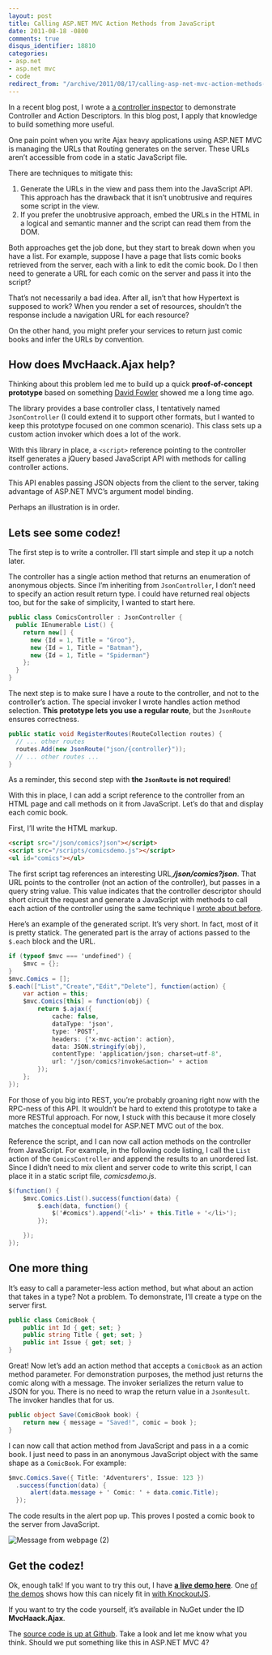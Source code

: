 ```yaml
---
layout: post
title: Calling ASP.NET MVC Action Methods from JavaScript
date: 2011-08-18 -0800
comments: true
disqus_identifier: 18810
categories:
- asp.net
- asp.net mvc
- code
redirect_from: "/archive/2011/08/17/calling-asp-net-mvc-action-methods-from-javascript.aspx/"
---
```


In a recent blog post, I wrote a [a controller
inspector](http://haacked.com/archive/2011/08/10/writing-an-asp-net-mvc-controller-inspector.aspx "Controller Inspector")
to demonstrate Controller and Action Descriptors. In this blog post, I
apply that knowledge to build something more useful.

One pain point when you write Ajax heavy applications using ASP.NET MVC
is managing the URLs that Routing generates on the server. These URLs
aren’t accessible from code in a static JavaScript file.

There are techniques to mitigate this:

1.  Generate the URLs in the view and pass them into the JavaScript API.
    This approach has the drawback that it isn’t unobtrusive and
    requires some script in the view.
2.  If you prefer the unobtrusive approach, embed the URLs in the HTML
    in a logical and semantic manner and the script can read them from
    the DOM.

Both approaches get the job done, but they start to break down when you
have a list. For example, suppose I have a page that lists comic books
retrieved from the server, each with a link to edit the comic book. Do I
then need to generate a URL for each comic on the server and pass it
into the script?

That’s not necessarily a bad idea. After all, isn’t that how Hypertext
is supposed to work? When you render a set of resources, shouldn’t the
response include a navigation URL for each resource?

On the other hand, you might prefer your services to return just comic
books and infer the URLs by convention.

How does MvcHaack.Ajax help?
----------------------------

Thinking about this problem led me to build up a quick
**proof-of-concept prototype** based on something [David
Fowler](http://weblogs.asp.net/davidfowler/ "David Fowler's Blog")
showed me a long time ago.

The library provides a base controller class, I tentatively named
`JsonController` (I could extend it to support other formats, but I
wanted to keep this prototype focused on one common scenario). This
class sets up a custom action invoker which does a lot of the work.

With this library in place, a `<script>` reference pointing to the
controller itself generates a jQuery based JavaScript API with methods
for calling controller actions.

This API enables passing JSON objects from the client to the server,
taking advantage of ASP.NET MVC’s argument model binding.

Perhaps an illustration is in order.

Lets see some codez!
--------------------

The first step is to write a controller. I’ll start simple and step it
up a notch later.

The controller has a single action method that returns an enumeration of
anonymous objects. Since I’m inheriting from `JsonController`, I don’t
need to specify an action result return type. I could have returned real
objects too, but for the sake of simplicity, I wanted to start here.

```csharp
public class ComicsController : JsonController {
  public IEnumerable List() {
    return new[] {
      new {Id = 1, Title = "Groo"},
      new {Id = 1, Title = "Batman"},
      new {Id = 1, Title = "Spiderman"}
    };
  }
}
```

The next step is to make sure I have a route to the controller, and not
to the controller’s action. The special invoker I wrote handles action
method selection. **This prototype lets you use a regular route**, but
the `JsonRoute` ensures correctness.

```csharp
public static void RegisterRoutes(RouteCollection routes) {
  // ... other routes
  routes.Add(new JsonRoute("json/{controller}"));
  // ... other routes ...
}
```

As a reminder, this second step with **the `JsonRoute` is not
required**!

With this in place, I can add a script reference to the controller from
an HTML page and call methods on it from JavaScript. Let’s do that and
display each comic book.

First, I’ll write the HTML markup.

```html
<script src="/json/comics?json"></script>
<script src="/scripts/comicsdemo.js"></script>
<ul id="comics"></ul>
```

The first script tag references an interesting
URL,***/json/comics?json***. That URL points to the controller (not an
action of the controller), but passes in a query string value. This
value indicates that the controller descriptor should short circuit the
request and generate a JavaScript with methods to call each action of
the controller using the same technique I [wrote about
before](http://haacked.com/archive/2011/08/10/writing-an-asp-net-mvc-controller-inspector.aspx "ASP.NET MVC Controller Inspector").

Here’s an example of the generated script. It’s very short. In fact,
most of it is pretty statick. The generated part is the array of actions
passed to the `$.each` block and the URL.

```csharp
if (typeof $mvc === 'undefined') {
    $mvc = {};
}
$mvc.Comics = [];
$.each(["List","Create","Edit","Delete"], function(action) {
    var action = this;
    $mvc.Comics[this] = function(obj) {
        return $.ajax({
            cache: false,
            dataType: 'json',
            type: 'POST',
            headers: {'x-mvc-action': action},
            data: JSON.stringify(obj),
            contentType: 'application/json; charset=utf-8',
            url: '/json/comics?invoke&action=' + action
        });
    };
});
```

For those of you big into REST, you’re probably groaning right now with
the RPC-ness of this API. It wouldn’t be hard to extend this prototype
to take a more RESTful approach. For now, I stuck with this because it
more closely matches the conceptual model for ASP.NET MVC out of the
box.

Reference the script, and I can now call action methods on the
controller from JavaScript. For example, in the following code listing,
I call the `List` action of the `ComicsController` and append the
results to an unordered list. Since I didn’t need to mix client and
server code to write this script, I can place it in a static script
file, *comicsdemo.js*.

```csharp
$(function() {
    $mvc.Comics.List().success(function(data) {
        $.each(data, function() {
            $('#comics').append('<li>' + this.Title + '</li>');
        });

    });
});
```

One more thing
--------------

It’s easy to call a parameter-less action method, but what about an
action that takes in a type? Not a problem. To demonstrate, I’ll create
a type on the server first.

```csharp
public class ComicBook {
    public int Id { get; set; }
    public string Title { get; set; }
    public int Issue { get; set; }
}
```

Great! Now let’s add an action method that accepts a `ComicBook` as an
action method parameter. For demonstration purposes, the method just
returns the comic along with a message. The invoker serializes the
return value to JSON for you. There is no need to wrap the return value
in a `JsonResult`. The invoker handles that for us.

```csharp
public object Save(ComicBook book) {
    return new { message = "Saved!", comic = book };
}
```

I can now call that action method from JavaScript and pass in a a comic
book. I just need to pass in an anonymous JavaScript object with the
same shape as a `ComicBook`. For example:

```csharp
$mvc.Comics.Save({ Title: 'Adventurers', Issue: 123 })
  .success(function(data) {
      alert(data.message + ' Comic: ' + data.comic.Title);
  });
```

The code results in the alert pop up. This proves I posted a comic book
to the server from JavaScript.

![Message from webpage
(2)](http://haacked.com/images/haacked_com/WindowsLiveWriter/Calling-Action-Methods-Using-Icing.Ajax_95C2/Message%20from%20webpage%20(2)_3.png "Message from webpage (2)")

Get the codez!
--------------

Ok, enough talk! If you want to try this out, I have [**a live demo
here**](http://mvchaackajaxdemo.apphb.com/AjaxDemo/Home/ "Live Demo").
One [of the
demos](http://mvchaackajaxdemo.apphb.com/AjaxDemo/Home/KnockoutDemo "Knockout Demo")
shows how this can nicely fit in [with
KnockoutJS](http://knockoutjs.com "KnockoutJS").

If you want to try the code yourself, it’s available in NuGet under the
ID **MvcHaack.Ajax**.

The [source code is up at
Github](https://github.com/Haacked/CodeHaacks "Bitbucket"). Take a look
and let me know what you think. Should we put something like this in
ASP.NET MVC 4?

